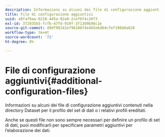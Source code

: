 ```yaml
---
description: Informazioni su alcuni dei file di configurazione aggiuntivi contenuti nella directory Dataset per il profilo del set di dati o i relativi profili ereditati.
title: File di configurazione aggiuntivi
uuid: a8faf8aa-0218-445a-92a0-2cef6f4c26f3
exl-id: 372035b5-fcfb-47fd-919f-3f1309b98c1e
source-git-commit: d9df90242ef96188f4e4b5e6d04cfef196b0a628
workflow-type: tm+mt
source-wordcount: '72'
ht-degree: 8%

---
```


# File di configurazione aggiuntivi{#additional-configuration-files}

Informazioni su alcuni dei file di configurazione aggiuntivi contenuti nella directory Dataset per il profilo del set di dati o i relativi profili ereditati.

Anche se questi file non sono sempre necessari per definire un profilo di set di dati, puoi modificarli per specificare parametri aggiuntivi per l’elaborazione dei dati.
